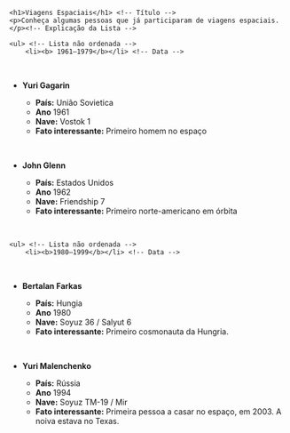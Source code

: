 <!DOCTYPE html>
<html lang="pt-BR">
<head>
    <title>Document</title>
</head>
<body>
    
    <h1>Viagens Espaciais</h1> <!-- Título -->
    <p>Conheça algumas pessoas que já participaram de viagens espaciais.</p><!-- Explicação da Lista -->

    <ul> <!-- Lista não ordenada -->
        <li><b> 1961–1979</b></li> <!-- Data -->
<br>
        <ul> <!-- Pessoa -->
            <li><b>Yuri Gagarin</b></li> <!-- Nome -->
            <ul> <!-- Informações -->
                <li><b>País:</b> União Sovietica</li>
                <li><b>Ano</b> 1961</li>
                <li><b>Nave:</b> Vostok 1</li>
                <li><b>Fato interessante:</b> Primeiro homem no espaço</li>
            </ul>
        </ul>
<br>
        <ul> <!-- Pessoa -->
            <li><b>John Glenn</b></li> <!-- Nome -->
            <ul> <!-- Informações -->
                <li><b>País:</b> Estados Unidos</li>
                <li><b>Ano</b> 1962</li>
                <li><b>Nave:</b> Friendship 7</li>
                <li><b>Fato interessante:</b> Primeiro norte-americano em órbita</li>
            </ul>
        </ul>
    </ul>

<br>

    <ul> <!-- Lista não ordenada -->
        <li><b>1980–1999</b></li> <!-- Data -->
<br>
        <ul> <!-- Pessoa -->
            <li><b>Bertalan Farkas</b></li> <!-- Nome -->
            <ul> <!-- Informações -->
                <li><b>País:</b> Hungia</li>
                <li><b>Ano</b> 1980</li>
                <li><b>Nave:</b> Soyuz 36 / Salyut 6</li>
                <li><b>Fato interessante:</b> Primeiro cosmonauta da Hungria.</li>
            </ul>
        </ul>
<br>
        <ul> <!-- Pessoa -->
            <li><b>Yuri Malenchenko</b></li> <!-- Nome -->
            <ul> <!-- Informações -->
                <li><b>País:</b> Rússia</li>
                <li><b>Ano</b> 1994</li>
                <li><b>Nave:</b> Soyuz TM-19 / Mir</li>
                <li><b>Fato interessante:</b> Primeira pessoa a casar no espaço, em 2003. A noiva estava no Texas.</li>
            </ul>
        </ul>
    </ul>




</body>
</html>
